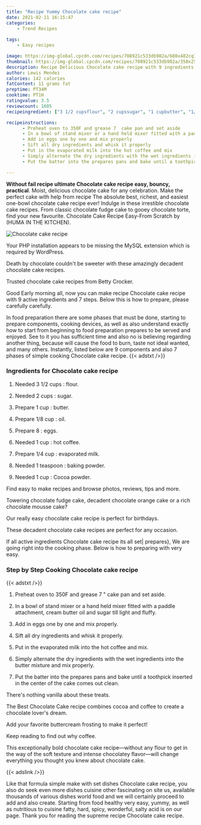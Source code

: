 ```yaml
---
title: "Recipe Yummy Chocolate cake recipe"
date: 2021-02-11 16:15:47
categories:
    - Trend Recipes
    
tags:
    - Easy recipes

image: https://img-global.cpcdn.com/recipes/708921c533db982a/680x482cq70/chocolate-cake-recipe-recipe-main-photo.jpg
thumbnail: https://img-global.cpcdn.com/recipes/708921c533db982a/350x250cq70/chocolate-cake-recipe-recipe-main-photo.jpg
description: Recipe Delicious Chocolate cake recipe with 9 ingredients and 7 stages of easy cooking.
author: Lewis Mendez
calories: 142 calories
fatContent: 11 grams fat
preptime: PT34M
cooktime: PT1H
ratingvalue: 3.5
reviewcount: 1605
recipeingredient: ["3 1/2 cupsflour", "2 cupssugar", "1 cupbutter", "1/8 cupoil", "8eggs", "1 cuphot coffee", "1/4 cupevaporated milk", "1 teaspoonbaking powder", "1 cupCocoa powder"]

recipeinstructions: 
      - Preheat oven to 350F and grease 7  cake pan and set aside 
      - In a bowl of stand mixer or a hand held mixer fitted with a paddle attachment cream butter oil and sugar till light and fluffy 
      - Add in eggs one by one and mix properly 
      - Sift all dry ingredients and whisk it properly 
      - Put in the evaporated milk into the hot coffee and mix 
      - Simply alternate the dry ingredients with the wet ingredients into the butter mixture and mix properly 
      - Put the batter into the prepares pans and bake until a toothpick inserted in the center of the cake comes out clean

---
```




**Without fail recipe ultimate Chocolate cake recipe easy, bouncy, practical**. Moist, delicious chocolate cake for any celebration. Make the perfect cake with help from recipe The absolute best, richest, and easiest one-bowl chocolate cake recipe ever! Indulge in these irrestible chocolate cake recipes. From classic chocolate fudge cake to gooey chocolate torte, find your new favourite. Chocolate Cake Recipe Easy-From Scratch by (HUMA IN THE KITCHEN).


![Chocolate cake recipe](https://img-global.cpcdn.com/recipes/708921c533db982a/680x482cq70/chocolate-cake-recipe-recipe-main-photo.jpg "Chocolate cake recipe")



Your PHP installation appears to be missing the MySQL extension which is required by WordPress.

Death by chocolate couldn&#39;t be sweeter with these amazingly decadent chocolate cake recipes.

Trusted chocolate cake recipes from Betty Crocker.


Good Early morning all, now you can make recipe Chocolate cake recipe with 9 active ingredients and 7 steps. Below this is how to prepare, please carefully carefully.

In food preparation there are some phases that must be done, starting to prepare components, cooking devices, as well as also understand exactly how to start from beginning to food preparation prepares to be served and enjoyed. See to it you has sufficient time and also no is believing regarding another thing, because will cause the food to burn, taste not ideal wanted, and many others. Instantly, listed below are 9 components and also 7 phases of simple cooking Chocolate cake recipe.
{{< adstxt />}}

### Ingredients for Chocolate cake recipe


1. Needed 3 1/2 cups : flour.

1. Needed 2 cups : sugar.

1. Prepare 1 cup : butter.

1. Prepare 1/8 cup : oil.

1. Prepare 8 : eggs.

1. Needed 1 cup : hot coffee.

1. Prepare 1/4 cup : evaporated milk.

1. Needed 1 teaspoon : baking powder.

1. Needed 1 cup : Cocoa powder.


Find easy to make recipes and browse photos, reviews, tips and more.

Towering chocolate fudge cake, decadent chocolate orange cake or a rich chocolate mousse cake?

Our really easy chocolate cake recipe is perfect for birthdays.

These decadent chocolate cake recipes are perfect for any occasion.


If all active ingredients Chocolate cake recipe its all set| prepares}, We are going right into the cooking phase. Below is how to preparing with very easy.

### Step by Step Cooking Chocolate cake recipe

{{< adstxt />}}


1. Preheat oven to 350F and grease 7 &#34; cake pan and set aside.



1. In a bowl of stand mixer or a hand held mixer fitted with a paddle attachment, cream butter oil and sugar till light and fluffy.



1. Add in eggs one by one and mix properly.



1. Sift all dry ingredients and whisk it properly.



1. Put in the evaporated milk into the hot coffee and mix.



1. Simply alternate the dry ingredients with the wet ingredients into the butter mixture and mix properly.



1. Put the batter into the prepares pans and bake until a toothpick inserted in the center of the cake comes out clean.




There&#39;s nothing vanilla about these treats.

The Best Chocolate Cake recipe combines cocoa and coffee to create a chocolate lover&#39;s dream.

Add your favorite buttercream frosting to make it perfect!

Keep reading to find out why coffee.

This exceptionally bold chocolate cake recipe—without any flour to get in the way of the soft texture and intense chocolatey flavor—will change everything you thought you knew about chocolate cake.


{{< adslink />}}

Like that formula simple make with set dishes Chocolate cake recipe, you also do seek even more dishes cuisine other fascinating on site us, available thousands of various dishes world food and we will certainly proceed to add and also create. Starting from food healthy very easy, yummy, as well as nutritious to cuisine fatty, hard, spicy, wonderful, salty acid is on our page. Thank you for reading the supreme recipe Chocolate cake recipe.
